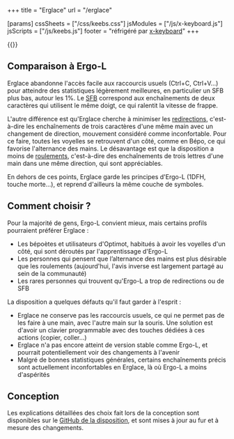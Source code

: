 +++
title = "Erglace"
url = "/erglace"

[params]
cssSheets = ["/css/keebs.css"]
jsModules = ["/js/x-keyboard.js"]
jsScripts = ["/js/keebs.js"]
footer = "réfrigéré par [x-keyboard](https://onedeadkey.github.io/x-keyboard)"
+++

{{<x-keyboard name="Erglace"
              data="erglace" class="odk"
              href="https://github.com/Lysquid/Erglace">}}

## Comparaison à Ergo-L

Erglace abandonne l'accès facile aux raccourcis usuels (Ctrl+C, Ctrl+V...) pour atteindre des statistiques légèrement meilleures, en particulier un SFB plus bas, autour les 1%. Le [SFB][1] correspond aux enchaînements de deux caractères qui utilisent le même doigt, ce qui ralentit la vitesse de frappe.

L'autre différence est qu'Erglace cherche à minimiser les [redirections][2], c'est-à-dire les enchaînements de trois caractères d'une même main avec un changement de direction, mouvement considéré comme inconfortable. Pour ce faire, toutes les voyelles se retrouvent d'un côté, comme en Bépo, ce qui favorise l'alternance des mains. Le désavantage est que la disposition a moins de [roulements][3], c'est-à-dire des enchaînements de trois lettres d'une main dans une même direction, qui sont appréciables.

En dehors de ces points, Erglace garde les principes d'Ergo-L (1DFH, touche morte...), et reprend d'ailleurs la même couche de symboles.

## Comment choisir ?

Pour la majorité de gens, Ergo-L convient mieux, mais certains profils pourraient préférer Erglace :

- Les bépoètes et utilisateurs d'Optimot, habitués à avoir les voyelles d'un côté, qui sont déroutés par l'apprentissage d'Ergo-L
- Les personnes qui pensent que l’alternance des mains est plus désirable que les roulements (aujourd'hui, l'avis inverse est largement partagé au sein de la communauté)
- Les rares personnes qui trouvent qu'Ergo-L a trop de redirections ou de SFB

La disposition a quelques défauts qu'il faut garder à l'esprit :

- Erglace ne conserve pas les raccourcis usuels, ce qui ne permet pas de les faire à une main, avec l'autre main sur la souris. Une solution est d'avoir un clavier programmable avec des touches dédiées à ces actions (copier, coller...)
- Erglace n'a pas encore atteint de version stable comme Ergo-L, et pourrait potentiellement voir des changements à l'avenir
- Malgré de bonnes statistiques générales, certains enchaînements précis sont actuellement inconfortables en Erglace, là où Ergo-L a moins d'aspérités

## Conception

Les explications détaillées des choix fait lors de la conception sont disponibles sur le [GitHub de la disposition][4], et sont mises à jour au fur et à mesure des changements.

[1]: /ressources/glossaire#SFB
[2]: /ressources/glossaire#redirection
[3]: /ressources/glossaire#roulement
[4]: https://github.com/Lysquid/Erglace/blob/main/NOTES.md
